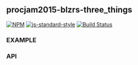procjam2015-blzrs-three_things
----------------

[![NPM](https://nodei.co/npm/procjam2015-blzrs-three_things.png)](https://nodei.co/npm/procjam2015-blzrs-three_things/)
[![js-standard-style](https://img.shields.io/badge/code%20style-standard-brightgreen.svg?style=flat)](https://github.com/feross/standard)
[![Build Status](https://secure.travis-ci.org/coleww/procjam2015-blzrs-three_things.png)](http://travis-ci.org/coleww/procjam2015-blzrs-three_things)

### EXAMPLE

### API
